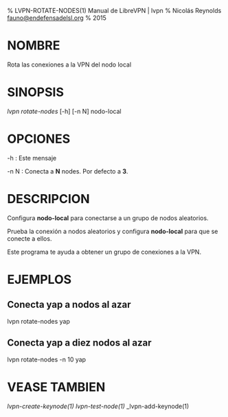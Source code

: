 % LVPN-ROTATE-NODES(1) Manual de LibreVPN | lvpn
% Nicolás Reynolds <fauno@endefensadelsl.org>
% 2015

# NOMBRE

Rota las conexiones a la VPN del nodo local


# SINOPSIS

_lvpn rotate-nodes_ [-h] [-n N] nodo-local


# OPCIONES

-h
:    Este mensaje

-n N
:    Conecta a **N** nodes.  Por defecto a **3**.


# DESCRIPCION

Configura **nodo-local** para conectarse a un grupo de nodos aleatorios.

Prueba la conexión a nodos aleatorios y configura **nodo-local** para
que se conecte a ellos.

Este programa te ayuda a obtener un grupo de conexiones a la VPN.


# EJEMPLOS

## Conecta yap a nodos al azar

lvpn rotate-nodes yap

## Conecta yap a diez nodos al azar

lvpn rotate-nodes -n 10 yap


# VEASE TAMBIEN

 _lvpn-create-keynode(1)_ _lvpn-test-node(1)_ _lvpn-add-keynode(1)
